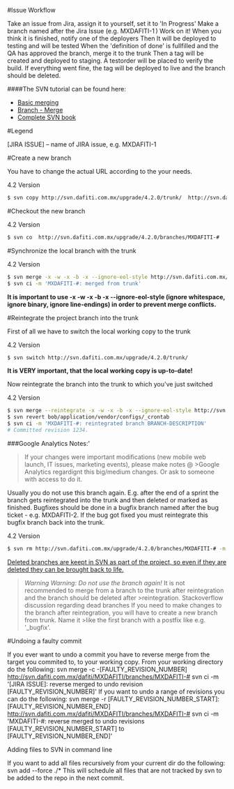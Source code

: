#Issue Workflow

Take an issue from Jira, assign it to yourself, set it to 'In Progress'
Make a branch named after the Jira Issue (e.g. MXDAFITI-1 )
Work on it!
When you think it is finished, notify one of the deployers
Then It will be deployed to testing and will be tested
When the 'definition of done' is fullfilled and the QA has approved the branch, merge it to the trunk
Then a tag will be created and deployed to staging. A testorder will be placed to verify the build.
If everything went fine, the tag will be deployed to live and the branch should be deleted.


####The SVN tutorial can be found here:
  * [Basic merging](http://svnbook.red-bean.com/nightly/en/svn.branchmerge.basicmerging.html)
  * [Branch - Merge](http://svnbook.red-bean.com/nightly/en/svn.branchmerge.html)
  * [Complete SVN book](http://svnbook.red-bean.com/)

#Legend

[JIRA ISSUE] – name of JIRA issue, e.g. MXDAFITI-1  

#Create a new branch

You have to change the actual URL according to the your needs.

4.2 Version
```sh
$ svn copy http://svn.dafiti.com.mx/upgrade/4.2.0/trunk/  http://svn.dafiti.com.mx/upgrade/4.2.0/branches/MXDAFITI-# -m 'MXDAFITI-#: Created branch from trunk'
```

#Checkout the new branch

4.2 Version
```sh
$ svn co  http://svn.dafiti.com.mx/upgrade/4.2.0/branches/MXDAFITI-#
```

#Synchronize the local branch with the trunk

4.2 Version
```sh
$ svn merge -x -w -x -b -x --ignore-eol-style http://svn.dafiti.com.mx/upgrade/4.2.0/trunk/
$ svn ci -m 'MXDAFITI-#: merged from trunk'
```
**It is important to use -x -w -x -b -x --ignore-eol-style (ignore whitespace, ignore binary, ignore line-endings) in order to prevent merge conflicts.**


#Reintegrate the project branch into the trunk

First of all we have to switch the local working copy to the trunk

4.2 Version
```sh
$ svn switch http://svn.dafiti.com.mx/upgrade/4.2.0/trunk/
```
**It is VERY important, that the local working copy is up-to-date!**

Now reintegrate the branch into the trunk to which you've just switched

4.2 Version
```sh
$ svn merge --reintegrate -x -w -x -b -x --ignore-eol-style http://svn.dafiti.com.mx/upgrade/4.2.0/branches/MXDAFITI-#
$ svn revert bob/application/vendor/configs/_crontab
$ svn ci -m 'MXDAFITI-#: reintegrated branch BRANCH-DESCRIPTION'
# Committed revision 1234.
```


###Google Analytics Notes:'
>If your changes were important modifications (new mobile web launch, IT issues, marketing events), please make notes @ >Google Analytics regardignt this big/medium changes. Or ask to someone with access to do it.


Usually you do not use this branch again. E.g. after the end of a sprint the branch gets reintegrated into the trunk and then deleted or marked as finished. Bugfixes should be done in a bugfix branch named after the bug ticket - e.g. MXDAFITI-2. If the bug got fixed you must reintegrate this bugfix branch back into the trunk.

4.2 Version
```sh
$ svn rm http://svn.dafiti.com.mx/upgrade/4.2.0/branches/MXDAFITI-# -m 'MXDAFITI-#: removed branch after reintegration'
```
[Deleted branches are keept in SVN as part of the project, so even if they are deleted they can be brought back to life.](http://stackoverflow.com/questions/102472/subversion-branch-reintegration)

>*Warning Warning:	Do not use the branch again!*
>It is not recommended to merge from a branch to the trunk after reintegration and the branch should be deleted after >reintegration.
>Stackoverflow discussion regarding dead branches
>If you need to make changes to the branch after reintegration, you will have to create a new branch from trunk. Name it >like the first branch with a postfix like e.g. '_bugfix'.

#Undoing a faulty commit

If you ever want to undo a commit you have to reverse merge from the target you commited to, to your working copy. From your working directory do the following:
svn merge -c -[FAULTY_REVISION_NUMBER] http://svn.dafiti.com.mx/dafiti/MXDAFITI/branches/MXDAFITI-#
svn ci -m '[JIRA ISSUE]: reverse merged to undo revision [FAULTY_REVISION_NUMBER]'
If you want to undo a range of revisions you can do the following:
svn merge -r [FAULTY_REVISION_NUMBER_START]:[FAULTY_REVISION_NUMBER_END] http://svn.dafiti.com.mx/dafiti/MXDAFITI/branches/MXDAFITI-#
svn ci -m 'MXDAFITI-#: reverse merged to undo revisions [FAULTY_REVISION_NUMBER_START] to [FAULTY_REVISION_NUMBER_END]'

Adding files to SVN in command line

If you want to add all files recursively from your current dir do the following:
svn add --force ./*
This will schedule all files that are not tracked by svn to be added to the repo in the next commit.
